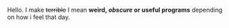 Hello. I make ~~terrible~~ I mean **weird, _obscure_ or useful programs** depending on how i feel that day.
